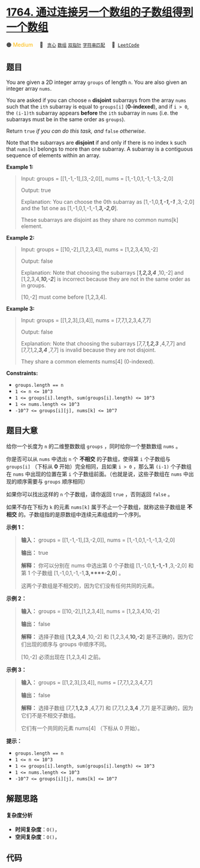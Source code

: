 # [1764. 通过连接另一个数组的子数组得到一个数组](https://leetcode.com/problems/form-array-by-concatenating-subarrays-of-another-array)

🟠 <font color=#ffb800>Medium</font>&emsp; 🔖&ensp; [`贪心`](/leetcode/outline/tag/greedy.md) [`数组`](/leetcode/outline/tag/array.md) [`双指针`](/leetcode/outline/tag/two-pointers.md) [`字符串匹配`](/leetcode/outline/tag/string-matching.md)&emsp; 🔗&ensp;[`LeetCode`](https://leetcode.com/problems/form-array-by-concatenating-subarrays-of-another-array)

## 题目

You are given a 2D integer array `groups` of length `n`. You are also given an
integer array `nums`.

You are asked if you can choose `n` **disjoint** subarrays from the array
`nums` such that the `ith` subarray is equal to `groups[i]` (**0-indexed**),
and if `i > 0`, the `(i-1)th` subarray appears **before** the `ith` subarray
in `nums` (i.e. the subarrays must be in the same order as `groups`).

Return `true` _if you can do this task, and_ `false` _otherwise_.

Note that the subarrays are **disjoint** if and only if there is no index `k`
such that `nums[k]` belongs to more than one subarray. A subarray is a
contiguous sequence of elements within an array.



**Example 1:**

> Input: groups = [[1,-1,-1],[3,-2,0]], nums = [1,-1,0,1,-1,-1,3,-2,0]
> 
> Output: true
> 
> Explanation: You can choose the 0th subarray as [1,-1,0,_**1,-1,-1**_ ,3,-2,0] and the 1st one as [1,-1,0,1,-1,-1,_**3,-2,0**_].
> 
> These subarrays are disjoint as they share no common nums[k] element.

**Example 2:**

> Input: groups = [[10,-2],[1,2,3,4]], nums = [1,2,3,4,10,-2]
> 
> Output: false
> 
> Explanation: Note that choosing the subarrays [_**1,2,3,4**_ ,10,-2] and [1,2,3,4,_**10,-2**_] is incorrect because they are not in the same order as in groups.
> 
> [10,-2] must come before [1,2,3,4].

**Example 3:**

> Input: groups = [[1,2,3],[3,4]], nums = [7,7,1,2,3,4,7,7]
> 
> Output: false
> 
> Explanation: Note that choosing the subarrays [7,7,_**1,2,3**_ ,4,7,7] and [7,7,1,2,_**3,4**_ ,7,7] is invalid because they are not disjoint.
> 
> They share a common elements nums[4] (0-indexed).

**Constraints:**

  * `groups.length == n`
  * `1 <= n <= 10^3`
  * `1 <= groups[i].length, sum(groups[i].length) <= 10^3`
  * `1 <= nums.length <= 10^3`
  * `-10^7 <= groups[i][j], nums[k] <= 10^7`


## 题目大意

给你一个长度为 `n` 的二维整数数组 `groups` ，同时给你一个整数数组 `nums` 。

你是否可以从 `nums` 中选出 `n` 个 **不相交** 的子数组，使得第 `i` 个子数组与 `groups[i]` （下标从 **0**
开始）完全相同，且如果 `i > 0` ，那么第 `(i-1)` 个子数组在 `nums` 中出现的位置在第 `i` 个子数组前面。（也就是说，这些子数组在
`nums` 中出现的顺序需要与 `groups` 顺序相同）

如果你可以找出这样的 `n` 个子数组，请你返回 `true` ，否则返回 `false` 。

如果不存在下标为 `k` 的元素 `nums[k]` 属于不止一个子数组，就称这些子数组是 **不相交** 的。子数组指的是原数组中连续元素组成的一个序列。

**示例 1：**

> 
> 
> 
> 
> 
> **输入：** groups = [[1,-1,-1],[3,-2,0]], nums = [1,-1,0,1,-1,-1,3,-2,0]
> 
> **输出：** true
> 
> **解释：** 你可以分别在 nums 中选出第 0 个子数组 [1,-1,0,**1,****-1,****-1** ,3,-2,0] 和第 1 个子数组 [1,-1,0,1,-1,-1,**3,****-2,0**] 。
> 
> 这两个子数组是不相交的，因为它们没有任何共同的元素。
> 
> 

**示例 2：**

> 
> 
> 
> 
> 
> **输入：** groups = [[10,-2],[1,2,3,4]], nums = [1,2,3,4,10,-2]
> 
> **输出：** false
> 
> **解释：** 选择子数组 [**1,2,3,4** ,10,-2] 和 [1,2,3,4,**10,-2**] 是不正确的，因为它们出现的顺序与 groups 中顺序不同。
> 
> [10,-2] 必须出现在 [1,2,3,4] 之前。
> 
> 

**示例 3：**

> 
> 
> 
> 
> 
> **输入：** groups = [[1,2,3],[3,4]], nums = [7,7,1,2,3,4,7,7]
> 
> **输出：** false
> 
> **解释：** 选择子数组 [7,7,**1,2,3** ,4,7,7] 和 [7,7,1,2,**3,4** ,7,7] 是不正确的，因为它们不是不相交子数组。
> 
> 它们有一个共同的元素 nums[4] （下标从 0 开始）。
> 
> 

**提示：**

  * `groups.length == n`
  * `1 <= n <= 10^3`
  * `1 <= groups[i].length, sum(groups[i].length) <= 10^3`
  * `1 <= nums.length <= 10^3`
  * `-10^7 <= groups[i][j], nums[k] <= 10^7`


## 解题思路

#### 复杂度分析

- **时间复杂度**：`O()`，
- **空间复杂度**：`O()`，

## 代码

```javascript

```